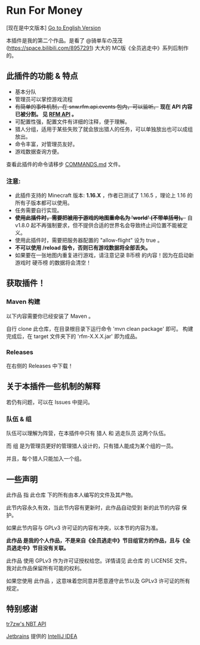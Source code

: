 # Run For Money

[现在是中文版本] [Go to English Version](https://github.com/SNWCreations/RunForMoney/blob/main/README.en_US.md)

本插件是我的第二个作品。是看了 @骑单车の茂茂 (https://space.bilibili.com/8957291) 大大的 MC版《全员逃走中》系列后制作的。

## 此插件的功能 & 特点

* 基本分队
* 管理员可以掌控游戏流程
* ~~有简单的事件机制，在 snw.rfm.api.events 包内，可以监听。~~ **现在 API 内容已被分割。 见 [RFM API](https://github.com/SNWCreations/RunForMoneyAPI) 。**
* 可配置性强，配置文件有详细的注释，便于理解。
* 猎人分组，适用于某些失败了就会放出猎人的任务，可以单独放出也可以成组放出。
* 命令丰富，对管理员友好。
* 游戏数据查询方便。

查看此插件的命令请移步 [COMMANDS.md](https://github.com/SNWCreations/RunForMoney/blob/main/COMMANDS.md) 文件。

### **注意:**
* 此插件支持的 Minecraft 版本: **1.16.X** ，作者已测试了 1.16.5 ，理论上 1.16 的所有子版本都可以使用。
* 任务需要自行实现。
* ~~**使用此插件时，需要把被用于游戏的地图重命名为 'world' (不带单括号)。**~~ 自 v1.8.0 起不再强制要求，但不提供合适的世界名会导致终止间位置不能被定义。
* 使用此插件时，需要把服务器配置的 "allow-flight" 设为 true 。
* **不可以使用 /reload 指令，否则已有游戏数据将全部丢失。**
* 如果要在一张地图内重复进行游戏，请注意记录 B币榜 的内容！因为在启动新游戏时 硬币榜 的数据将会清空！

## 获取插件！

### Maven 构建

以下内容需要你已经安装了 Maven 。

自行 clone 此仓库，在目录根目录下运行命令 'mvn clean package' 即可。
构建完成后，在 target 文件夹下的 'rfm-X.X.X.jar' 即为成品。

### Releases

在右侧的 Releases 中下载！

## 关于本插件一些机制的解释

若仍有问题，可以在 Issues 中提问。

### 队伍 & 组

队伍可以理解为阵营，在本插件中只有 猎人 和 逃走队员 这两个队伍。

而 组 是为管理员更好的管理猎人设计的，只有猎人能成为某个组的一员。

并且，每个猎人只能加入一个组。

## 一些声明

此作品 指 此仓库 下的所有由本人编写的文件及其产物。

此节内容永久有效，当此节内容有更新时，此作品自动受到 新的此节的内容 保护。

如果此节内容与 GPLv3 许可证的内容有冲突，以本节的内容为准。

**此作品 是我的个人作品，不是来自《全员逃走中》节目组官方的作品，且与《全员逃走中》节目没有关联。**

此作品 使用 GPLv3 作为许可证授权给您。详情请见 此仓库 的 LICENSE 文件。我对此作品保留所有可能的权利。

如果您使用 此作品 ，这意味着您同意并愿意遵守此节以及 GPLv3 许可证的所有规定。

## 特别感谢

[tr7zw's NBT API](https://www.spigotmc.org/resources/nbt-api.7939)

[Jetbrains](https://www.jetbrains.com) 提供的 [IntelliJ IDEA](https://www.jetbrains.com/idea)